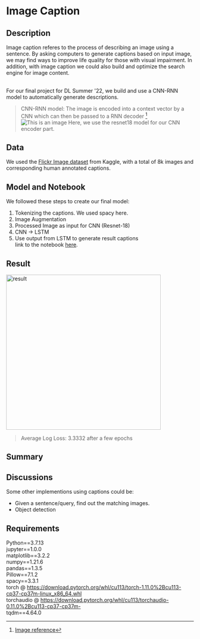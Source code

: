# Image Caption

## Description
Image caption referes to the process of describing an image using a sentence. By asking computers to generate captions based on input image, we may find ways to improve life quality for those with visual impairment. In addition, with image caption we could also build and optimize the search engine for image content. <br><br>

For our final project for DL Summer '22, we build and use a CNN-RNN model to automatically generate descriptions.<br>

> CNN-RNN model: The image is encoded into a context vector by a CNN which can then be passed to a RNN decoder [^1]
![This is an image](https://miro.medium.com/max/1400/0*Z0KrVxXpDqTacrsF.)
Here, we use the resnet18 model for our CNN encoder part. <br>
[^1]: [Image reference](https://blog.mlreview.com/multi-modal-methods-image-captioning-from-translation-to-attention-895b6444256e)
## Data
We used the [Flickr Image dataset](https://www.kaggle.com/datasets/srbhshinde/flickr8k-sau) from Kaggle, with a total of 8k images and corresponding human annotated captions.
## Model and Notebook
We followed these steps to create our final model: <br>
1. Tokenizing the captions. We used spacy here.
2. Image Augmentation
3. Processed Image as input for CNN (Resnet-18)
4. CNN -> LSTM
5. Use output from LSTM to generate result captions<br>
link to the notebook [here](https://github.com/ChenjiaGUO/image_caption/blob/main/DL_Final.ipynb).
## Result
<img width="415" alt="result" src="https://user-images.githubusercontent.com/86633319/176597505-51d736b5-db9e-48c7-a112-710e64f5d18f.png"> <br>
> Average Log Loss: 3.3332 after a few epochs
## Summary
## Discussions
Some other implementions using captions could be:<br>
- Given a sentence/query, find out the matching images.
- Object detection

## Requirements
Python==3.7.13  
jupyter==1.0.0  
matplotlib==3.2.2  
numpy==1.21.6  
pandas==1.3.5  
Pillow==7.1.2  
spacy==3.3.1  
torch @ https://download.pytorch.org/whl/cu113/torch-1.11.0%2Bcu113-cp37-cp37m-linux_x86_64.whl  
torchaudio @ https://download.pytorch.org/whl/cu113/torchaudio-0.11.0%2Bcu113-cp37-cp37m-  
tqdm==4.64.0  